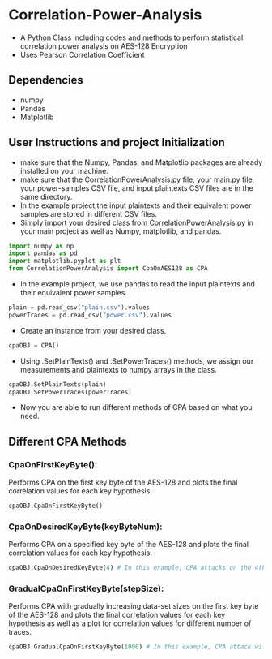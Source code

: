 # Correlation-Power-Analysis
* A Python Class including codes and methods to perform statistical correlation power analysis on AES-128 Encryption
* Uses Pearson Correlation Coefficient 

## Dependencies
* numpy
* Pandas
* Matplotlib

## User Instructions and project Initialization
* make sure that the Numpy, Pandas, and Matplotlib packages are already installed on your machine.
* make sure that the CorrelationPowerAnalysis.py file, your main.py file, your power-samples CSV file, and input plaintexts CSV files are in the same directory.
* In the example project,the input plaintexts and their equivalent power samples are stored in different CSV files. 
* Simply import your desired class from CorrelationPowerAnalysis.py in your main project as well as Numpy, matplotlib, and pandas.
```py
import numpy as np
import pandas as pd
import matplotlib.pyplot as plt
from CorrelationPowerAnalysis import CpaOnAES128 as CPA
```
* In the example project, we use pandas to read the input plaintexts and their equivalent power samples.
```py
plain = pd.read_csv("plain.csv").values
powerTraces = pd.read_csv("power.csv").values
```
* Create an instance from your desired class.
```py
cpaOBJ = CPA()
```
* Using .SetPlainTexts() and .SetPowerTraces() methods, we assign our measurements and plaintexts to numpy arrays in the class.
```py
cpaOBJ.SetPlainTexts(plain)
cpaOBJ.SetPowerTraces(powerTraces)
```
* Now you are able to run different methods of CPA based on what you need.

## Different CPA Methods
### CpaOnFirstKeyByte():
Performs CPA on the first key byte of the AES-128 and plots the final correlation values for each key hypothesis.
```py
cpaOBJ.CpaOnFirstKeyByte()
```
### CpaOnDesiredKeyByte(keyByteNum):
Performs CPA on a specified key byte of the AES-128 and plots the final correlation values for each key hypothesis.
```py
cpaOBJ.CpaOnDesiredKeyByte(4) # In this example, CPA attacks on the 4th key byte
```
### GradualCpaOnFirstKeyByte(stepSize):
Performs CPA with gradually increasing data-set sizes on the first key byte of the AES-128 and plots the final correlation values for each key hypothesis as well as a plot for correlation values for different number of traces.
```py
cpaOBJ.GradualCpaOnFirstKeyByte(1000) # In this example, CPA attack will be performed on the data-set sizes of 1000, 2000, ... 
```
  
